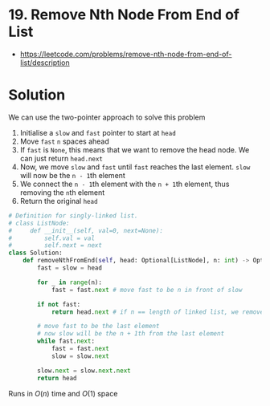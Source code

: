 # 19. Remove Nth Node From End of List

- https://leetcode.com/problems/remove-nth-node-from-end-of-list/description

# Solution

We can use the two-pointer approach to solve this problem

1. Initialise a `slow` and `fast` pointer to start at `head`
2. Move `fast` `n` spaces ahead
3. If `fast` is `None`, this means that we want to remove the head node. We can just return `head.next`
4. Now, we move `slow` and `fast` until `fast` reaches the last element. `slow` will now be the `n - 1`th element
5. We connect the `n - 1`th element with the `n + 1`th element, thus removing the `n`th element
6. Return the original `head`

```py
# Definition for singly-linked list.
# class ListNode:
#     def __init__(self, val=0, next=None):
#         self.val = val
#         self.next = next
class Solution:
    def removeNthFromEnd(self, head: Optional[ListNode], n: int) -> Optional[ListNode]:
        fast = slow = head

        for _ in range(n):
            fast = fast.next # move fast to be n in front of slow

        if not fast:
            return head.next # if n == length of linked list, we remove the head

        # move fast to be the last element
        # now slow will be the n + 1th from the last element
        while fast.next: 
            fast = fast.next
            slow = slow.next

        slow.next = slow.next.next
        return head
```

Runs in $O(n)$ time and $O(1)$ space